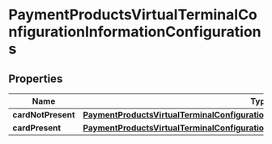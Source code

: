 
# PaymentProductsVirtualTerminalConfigurationInformationConfigurations

## Properties
Name | Type | Description | Notes
------------ | ------------- | ------------- | -------------
**cardNotPresent** | [**PaymentProductsVirtualTerminalConfigurationInformationConfigurationsCardNotPresent**](PaymentProductsVirtualTerminalConfigurationInformationConfigurationsCardNotPresent.md) |  |  [optional]
**cardPresent** | [**PaymentProductsVirtualTerminalConfigurationInformationConfigurationsCardNotPresent**](PaymentProductsVirtualTerminalConfigurationInformationConfigurationsCardNotPresent.md) |  |  [optional]



